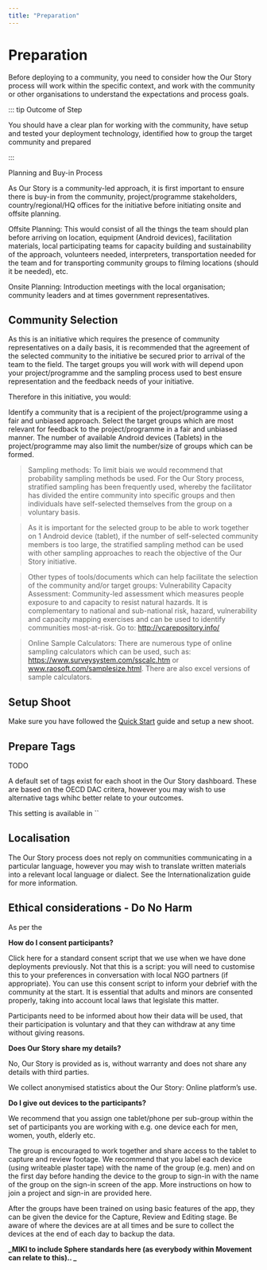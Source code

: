 ```yaml
---
title: "Preparation"
---
```

<ReadTime />

<Steps step="1"/>

# Preparation

<Leader>

Before deploying to a community, you need to consider how the Our Story process will work within the specific context, and work with the community or other organisations to understand the expectations and process goals.

</Leader>

::: tip Outcome of Step

You should have a clear plan for working with the community, have setup and tested your deployment technology, identified how to group the target community and prepared 

:::

<TimeGuide time="Up to 6 months prior">Planning and Buy-in Process</TimeGuide>

As Our Story is a community-led approach, it is first important to ensure there is buy-in from the community, project/programme stakeholders, country/regional/HQ offices for the initiative before initiating onsite and offsite planning.

Offsite Planning: This would consist of all the things the team should plan before arriving on location, equipment (Android devices), facilitation materials, local participating teams for capacity building and sustainability of the approach, volunteers needed, interpreters, transportation needed for the team and for transporting community groups to filming locations (should it be needed), etc.

Onsite Planning: Introduction meetings with the local organisation; community leaders and at times government representatives.

## Community Selection

As this is an initiative which requires the presence of community representatives on a daily basis, it is recommended that the agreement of the selected community to the initiative be secured prior to arrival of the team to the field. The target groups you will work with will depend upon your project/programme and the sampling process used to best ensure representation and the feedback needs of your initiative.

Therefore in this initiative, you would:

Identify a community that is a recipient of the project/programme using a fair and unbiased approach. 
Select the target groups which are most relevant for feedback to the project/programme in a fair and unbiased manner. The number of available Android devices (Tablets) in the project/programme may also limit the number/size of groups which can be formed. 

<StepOptions title="Community Selection Method">

> Sampling methods: To limit biais we would recommend that probability sampling methods be used. For the Our Story process, stratified sampling has been frequently used, whereby the facilitator has divided the entire community into specific groups and then individuals have self-selected themselves from the group on a voluntary basis. 

> As it is important for the selected group to be able to work together on 1 Android device (tablet), if the number of self-selected community members is too large, the stratified sampling method can be used with other sampling approaches to reach the objective of the Our Story initiative.

> Other types of tools/documents which can help facilitate the selection of the community and/or target groups:
Vulnerability Capacity Assessment: Community-led assessment which measures people exposure to and capacity to resist natural hazards. It is complementary to national and sub-national risk, hazard, vulnerability and capacity mapping exercises and can be used to identify communities most-at-risk. Go to: http://vcarepository.info/

> Online Sample Calculators: There are numerous type of online sampling calculators which can be used, such as: https://www.surveysystem.com/sscalc.htm or www.raosoft.com/samplesize.html. There are also  excel versions of sample calculators.

</StepOptions>

## Setup Shoot

Make sure you have followed the [Quick Start](/quickstart/) guide and setup a new shoot.

## Prepare Tags

TODO

<StepOptions title="Select Tags">

A default set of tags exist for each shoot in the Our Story dashboard. These are based on the OECD DAC critera, however you may wish to use alternative tags whihc better relate to your outcomes.

This setting is available in ``

</StepOptions>

## Localisation

The Our Story process does not reply on communities communicating in a particular language, however you may wish to translate written materials into a relevant local language or dialect. See the Internationalization guide for more information.

## Ethical considerations  - Do No Harm



As per the 

**How do I consent participants?**

Click here for a standard consent script that we use when we have done deployments previously. Not that this is a script: you will need to customise this to your preferences in conversation with local NGO partners (if appropriate). You can use this consent script to inform your debrief with the community at the start. It is essential that adults and minors are consented properly, taking into account local laws that legislate this matter. 



Participants need to be informed about how their data will be used, that their participation is voluntary and that they can withdraw at any time without giving reasons. 

**Does Our Story share my details?**

No, Our Story is provided as is, without warranty and does not share any details with third parties. 

We collect anonymised statistics about the Our Story: Online platform’s use. 

**Do I give out devices to the participants?**

We recommend that you assign one tablet/phone per sub-group within the set of participants you are working with e.g. one device each for men, women, youth, elderly etc. 

The group is encouraged to work together and share access to the tablet to capture and review footage. We recommend that you label each device (using writeable plaster tape) with the name of the group (e.g. men) and on the first day before handing the device to the group to sign-in with the name of the group on the sign-in screen of the app. More instructions on how to join a project and sign-in are provided here. 

After the groups have been trained on using basic features of the app, they can be given the device for the Capture, Review and Editing stage. Be aware of where the devices are at all times and be sure to collect the devices at the end of each day to backup the data.

<StepOptions title="Community Consent Process">

**_MIKI to include Sphere standards here (as everybody within Movement can relate to this).. _**

</StepOptions>